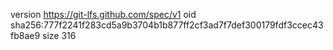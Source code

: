 version https://git-lfs.github.com/spec/v1
oid sha256:777f2241f283cd5a9b3704b1b877ff2cf3ad7f7def300179fdf3ccec43fb8ae9
size 316

